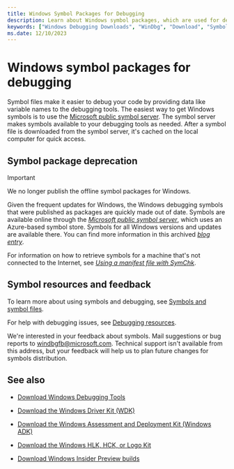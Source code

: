 ```yaml
---
title: Windows Symbol Packages for Debugging
description: Learn about Windows symbol packages, which are used for debugging, and how to get Windows symbols with the Microsoft public symbol server.
keywords: ["Windows Debugging Downloads", "WinDbg", "Download", "Symbols","Download Symbols"]
ms.date: 12/10/2023
---
```


# Windows symbol packages for debugging

Symbol files make it easier to debug your code by providing data like variable names to the debugging tools. The easiest way to get Windows symbols is to use the [Microsoft public symbol server](microsoft-public-symbols.md). The symbol server makes symbols available to your debugging tools as needed. After a symbol file is downloaded from the symbol server, it's cached on the local computer for quick access.

## Symbol package deprecation

> [!IMPORTANT]
> We no longer publish the offline symbol packages for Windows.
>
> Given the frequent updates for Windows, the Windows debugging symbols that were published as packages are quickly made out of date.
> Symbols are available online through the *[Microsoft public symbol server](microsoft-public-symbols.md)*, which uses an Azure-based symbol store. Symbols for all Windows versions and updates are available there.
> You can find more information in this archived *[blog entry](/archive/blogs/windbg/update-on-microsofts-symbol-server)*.
>
> For information on how to retrieve symbols for a machine that's not connected to the Internet, see *[Using a manifest file with SymChk](using-a-manifest-file-with-symchk.md)*.

## Symbol resources and feedback

To learn more about using symbols and debugging, see [Symbols and symbol files](symbols-and-symbol-files.md).

For help with debugging issues, see [Debugging resources](debugging-resources.md).

We're interested in your feedback about symbols. Mail suggestions or bug reports to [windbgfb@microsoft.com](mailto:windbgfb@microsoft.com). Technical support isn't available from this address, but your feedback will help us to plan future changes for symbols distribution.

## See also

- [Download Windows Debugging Tools](debugger-download-tools.md)

- [Download the Windows Driver Kit (WDK)](../download-the-wdk.md)

- [Download the Windows Assessment and Deployment Kit (Windows ADK)](/windows-hardware/get-started/adk-install)

- [Download the Windows HLK, HCK, or Logo Kit](/windows-hardware/test/hlk/windows-hardware-lab-kit)

- [Download Windows Insider Preview builds](https://insider.windows.com/)
